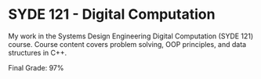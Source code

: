 # SYDE 121 - Digital Computation
My work in the Systems Design Engineering Digital Computation (SYDE 121) course. Course content covers problem solving, OOP principles, and data structures in C++. 

Final Grade: 97%
